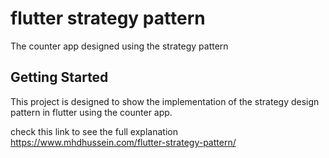 # flutter strategy pattern

The counter app designed using the strategy pattern

## Getting Started

This project is designed to show the implementation of the strategy design pattern in flutter using the counter app.

check this link to see the full explanation https://www.mhdhussein.com/flutter-strategy-pattern/


